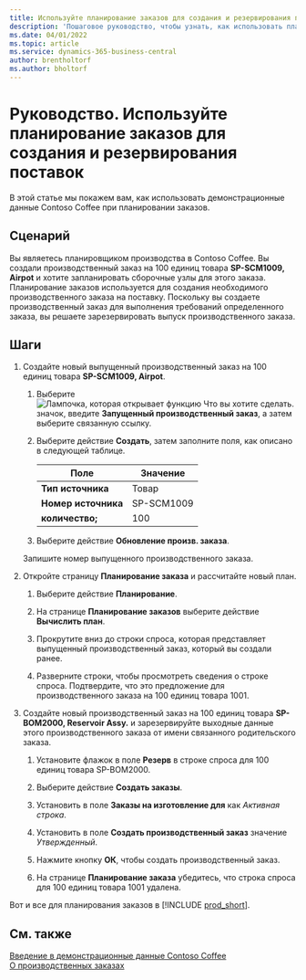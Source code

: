 ```yaml
---
title: Используйте планирование заказов для создания и резервирования поставок
description: 'Пошаговое руководство, чтобы узнать, как использовать планирование заказов для создания необходимого производственного заказа для поставки в Business Central.'
ms.date: 04/01/2022
ms.topic: article
ms.service: dynamics-365-business-central
author: brentholtorf
ms.author: bholtorf
---
```


# <a name="walkthrough-use-order-planning-to-create-and-reserve-supply"></a>Руководство. Используйте планирование заказов для создания и резервирования поставок

В этой статье мы покажем вам, как использовать демонстрационные данные Contoso Coffee при планировании заказов.

## <a name="scenario"></a>Сценарий

Вы являетесь планировщиком производства в Contoso Coffee. Вы создали производственный заказ на 100 единиц товара **SP-SCM1009, Airpot** и хотите запланировать сборочные узлы для этого заказа. Планирование заказов используется для создания необходимого производственного заказа на поставку. Поскольку вы создаете производственный заказ для выполнения требований определенного заказа, вы решаете зарезервировать выпуск производственного заказа.  

## <a name="steps"></a>Шаги

1. Создайте новый выпущенный производственный заказ на 100 единиц товара **SP-SCM1009, Airpot**.

    1. Выберите ![Лампочка, которая открывает функцию Что вы хотите сделать.](../../media/ui-search/search_small.png "Что вы хотите сделать") значок, введите **Запущенный производственный заказ**, а затем выберите связанную ссылку.  

    2. Выберите действие **Создать**, затем заполните поля, как описано в следующей таблице.  

        |Поле  |Значение  |
        |---------|---------|
        |**Тип источника** |Товар|
        |**Номер источника** |SP-SCM1009|
        |**количество;** |100|
    3. Выберите действие **Обновление произв. заказа**.  

    Запишите номер выпущенного производственного заказа.

2. Откройте страницу **Планирование заказа** и рассчитайте новый план.

    1. Выберите действие **Планирование**.  

    2. На странице **Планирование заказов** выберите действие **Вычислить план**.  

    3. Прокрутите вниз до строки спроса, которая представляет выпущенный производственный заказ, который вы создали ранее.  

    4. Разверните строки, чтобы просмотреть сведения о строке спроса. Подтвердите, что это предложение для производственного заказа на 100 единиц товара 1001.  

3. Создайте новый производственный заказ на 100 единиц товара **SP-BOM2000, Reservoir Assy.** и зарезервируйте выходные данные этого производственного заказа от имени связанного родительского заказа.  

    1. Установите флажок в поле **Резерв** в строке спроса для 100 единиц товара SP-BOM2000.

    2. Выберите действие **Создать заказы**.  

    3. Установить в поле **Заказы на изготовление для** как *Активная строка*.  

    4. Установить в поле **Создать производственный заказ** значение *Утвержденный*.

    5. Нажмите кнопку **ОК**, чтобы создать производственный заказ.

    6. На странице **Планирование заказа** убедитесь, что строка спроса для 100 единиц товара 1001 удалена.

Вот и все для планирования заказов в [!INCLUDE [prod_short](../../includes/prod_short.md)].  

## <a name="see-also"></a>См. также

[Введение в демонстрационные данные Contoso Coffee](../contoso-coffee-intro.md)  
[О производственных заказах](../../production-about-production-orders.md)  
